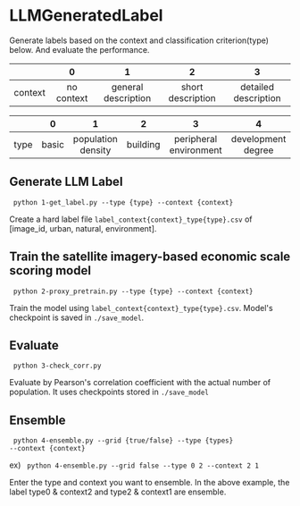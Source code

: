 # LLMGeneratedLabel

Generate labels based on the context and classification criterion(type) below. And evaluate the performance.


|         |      0     |          1          |         2         |           3          |
|:-------:|:----------:|:-------------------:|:-----------------:|:--------------------:|
| context | no context | general description | short description | detailed description |

|      |   0   |          1         |     2    |            3           | 4                  |
|:----:|:-----:|:------------------:|:--------:|:----------------------:|:----------------------:|
| type | basic | population density | building | peripheral environment | development degree |



## Generate LLM Label

<code> python 1-get_label.py --type {type} --context {context} </code>

Create a hard label file <code>label_context{context}_type{type}.csv</code> of [image_id, urban, natural, environment].


## Train the satellite imagery-based economic scale scoring model

<code> python 2-proxy_pretrain.py --type {type} --context {context} </code>

Train the model using <code>label_context{context}_type{type}.csv</code>. Model's checkpoint is saved in <code>./save_model</code>.


## Evaluate

<code> python 3-check_corr.py </code>

Evaluate by Pearson's correlation coefficient with the actual number of population. It uses checkpoints stored in <code>./save_model</code>


## Ensemble

<code> python 4-ensemble.py --grid {true/false} --type {types} --context {context} </code>

ex) <code> python 4-ensemble.py --grid false --type 0 2 --context 2 1 </code>

Enter the type and context you want to ensemble. In the above example, the label type0 & context2 and type2 & context1 are ensemble.
